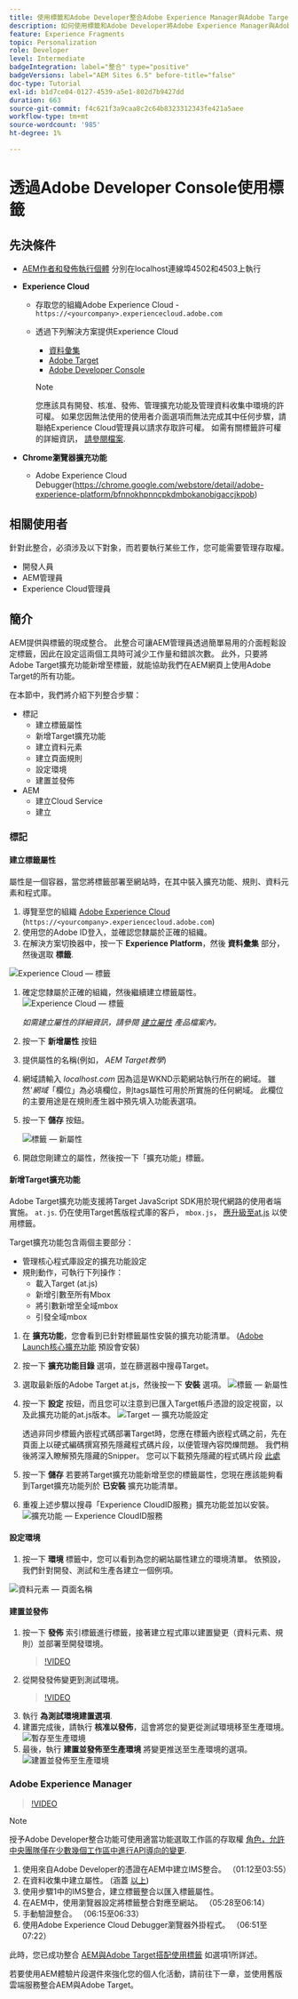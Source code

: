 ```yaml
---
title: 使用標籤和Adobe Developer整合Adobe Experience Manager與Adobe Target
description: 如何使用標籤和Adobe Developer將Adobe Experience Manager與Adobe Target整合的逐步逐步解說
feature: Experience Fragments
topic: Personalization
role: Developer
level: Intermediate
badgeIntegration: label="整合" type="positive"
badgeVersions: label="AEM Sites 6.5" before-title="false"
doc-type: Tutorial
exl-id: b1d7ce04-0127-4539-a5e1-802d7b9427dd
duration: 663
source-git-commit: f4c621f3a9caa8c2c64b8323312343fe421a5aee
workflow-type: tm+mt
source-wordcount: '985'
ht-degree: 1%

---
```


# 透過Adobe Developer Console使用標籤

## 先決條件

* [AEM作者和發佈執行個體](./implementation.md#set-up-aem) 分別在localhost連線埠4502和4503上執行
* **Experience Cloud**
   * 存取您的組織Adobe Experience Cloud - `https://<yourcompany>.experiencecloud.adobe.com`
   * 透過下列解決方案提供Experience Cloud
      * [資料彙集](https://experiencecloud.adobe.com)
      * [Adobe Target](https://experiencecloud.adobe.com)
      * [Adobe Developer Console](https://developer.adobe.com/console/)

     >[!NOTE]
     >您應該具有開發、核准、發佈、管理擴充功能及管理資料收集中環境的許可權。 如果您因無法使用的使用者介面選項而無法完成其中任何步驟，請聯絡Experience Cloud管理員以請求存取許可權。 如需有關標籤許可權的詳細資訊， [請參閱檔案](https://experienceleague.adobe.com/docs/experience-platform/tags/admin/user-permissions.html).

* **Chrome瀏覽器擴充功能**
   * Adobe Experience Cloud Debugger(https://chrome.google.com/webstore/detail/adobe-experience-platform/bfnnokhpnncpkdmbokanobigaccjkpob)

## 相關使用者

針對此整合，必須涉及以下對象，而若要執行某些工作，您可能需要管理存取權。

* 開發人員
* AEM管理員
* Experience Cloud管理員

## 簡介

AEM提供與標籤的現成整合。 此整合可讓AEM管理員透過簡單易用的介面輕鬆設定標籤，因此在設定這兩個工具時可減少工作量和錯誤次數。 此外，只要將Adobe Target擴充功能新增至標籤，就能協助我們在AEM網頁上使用Adobe Target的所有功能。

在本節中，我們將介紹下列整合步驟：

* 標記
   * 建立標籤屬性
   * 新增Target擴充功能
   * 建立資料元素
   * 建立頁面規則
   * 設定環境
   * 建置並發佈
* AEM
   * 建立Cloud Service
   * 建立

### 標記

#### 建立標籤屬性

屬性是一個容器，當您將標籤部署至網站時，在其中裝入擴充功能、規則、資料元素和程式庫。

1. 導覽至您的組織 [Adobe Experience Cloud](https://experiencecloud.adobe.com/) (`https://<yourcompany>.experiencecloud.adobe.com`)
1. 使用您的Adobe ID登入，並確認您隸屬於正確的組織。
1. 在解決方案切換器中，按一下 **Experience Platform**，然後 **資料彙集** 部分，然後選取 **標籤**.

![Experience Cloud — 標籤](assets/using-launch-adobe-io/exc-cloud-launch.png)

1. 確定您隸屬於正確的組織，然後繼續建立標籤屬性。
   ![Experience Cloud — 標籤](assets/using-launch-adobe-io/launch-create-property.png)

   *如需建立屬性的詳細資訊，請參閱 [建立屬性](https://experienceleague.adobe.com/docs/experience-platform/tags/admin/companies-and-properties.html?lang=en#create-or-configure-a-property) 產品檔案內。*
1. 按一下 **新增屬性** 按鈕
1. 提供屬性的名稱(例如， *AEM Target教學*)
1. 網域請輸入 *localhost.com* 因為這是WKND示範網站執行所在的網域。 雖然&#39;*網域*「欄位」為必填欄位，則tags屬性可用於所實施的任何網域。 此欄位的主要用途是在規則產生器中預先填入功能表選項。
1. 按一下 **儲存** 按鈕。

   ![標籤 — 新屬性](assets/using-launch-adobe-io/exc-launch-property.png)

1. 開啟您剛建立的屬性，然後按一下「擴充功能」標籤。

#### 新增Target擴充功能

Adobe Target擴充功能支援將Target JavaScript SDK用於現代網路的使用者端實施。 `at.js`. 仍在使用Target舊版程式庫的客戶， `mbox.js`， [應升級至at.js](https://experienceleague.adobe.com/docs/target-dev/developer/client-side/at-js-implementation/upgrading-from-atjs-1x-to-atjs-20.html) 以使用標籤。

Target擴充功能包含兩個主要部分：

* 管理核心程式庫設定的擴充功能設定
* 規則動作，可執行下列操作：
   * 載入Target (at.js)
   * 新增引數至所有Mbox
   * 將引數新增至全域mbox
   * 引發全域mbox

1. 在 **擴充功能**，您會看到已針對標籤屬性安裝的擴充功能清單。 ([Adobe Launch核心擴充功能](https://exchange.adobe.com/apps/ec/100223/adobe-launch-core-extension) 預設會安裝)
2. 按一下 **擴充功能目錄** 選項，並在篩選器中搜尋Target。
3. 選取最新版的Adobe Target at.js，然後按一下 **安裝** 選項。
   ![標籤 — 新屬性](assets/using-launch-adobe-io/launch-target-extension.png)

4. 按一下 **設定** 按鈕，而且您可以注意到已匯入Target帳戶憑證的設定視窗，以及此擴充功能的at.js版本。
   ![Target — 擴充功能設定](assets/using-launch-adobe-io/launch-target-extension-2.png)

   透過非同步標籤內嵌程式碼部署Target時，您應在標籤內嵌程式碼之前，先在頁面上以硬式編碼撰寫預先隱藏程式碼片段，以便管理內容閃爍問題。 我們稍後將深入瞭解預先隱藏的Snipper。 您可以下載預先隱藏的程式碼片段 [此處](assets/using-launch-adobe-io/prehiding.js)

5. 按一下 **儲存** 若要將Target擴充功能新增至您的標籤屬性，您現在應該能夠看到Target擴充功能列於 **已安裝** 擴充功能清單。

6. 重複上述步驟以搜尋「Experience CloudID服務」擴充功能並加以安裝。
   ![擴充功能 — Experience CloudID服務](assets/using-launch-adobe-io/launch-extension-experience-cloud.png)

#### 設定環境

1. 按一下 **環境** 標籤中，您可以看到為您的網站屬性建立的環境清單。 依預設，我們針對開發、測試和生產各建立一個例項。

![資料元素 — 頁面名稱](assets/using-launch-adobe-io/launch-environment-setup.png)

#### 建置並發佈

1. 按一下 **發佈** 索引標籤進行標籤，接著建立程式庫以建置變更（資料元素、規則）並部署至開發環境。
   >[!VIDEO](https://video.tv.adobe.com/v/28412?quality=12&learn=on)
2. 從開發發佈變更到測試環境。
   >[!VIDEO](https://video.tv.adobe.com/v/28419?quality=12&learn=on)
3. 執行 **為測試環境建置選項**.
4. 建置完成後，請執行 **核准以發佈**，這會將您的變更從測試環境移至生產環境。
   ![暫存至生產環境](assets/using-launch-adobe-io/build-staging.png)
5. 最後，執行 **建置並發佈至生產環境** 將變更推送至生產環境的選項。
   ![建置並發佈至生產環境](assets/using-launch-adobe-io/build-and-publish.png)

### Adobe Experience Manager

>[!VIDEO](https://video.tv.adobe.com/v/28416?quality=12&learn=on)

>[!NOTE]
>
> 授予Adobe Developer整合功能可使用適當功能選取工作區的存取權 [角色，允許中央團隊僅在少數幾個工作區中進行API導向的變更](https://experienceleague.adobe.com/docs/target/using/administer/manage-users/enterprise/configure-adobe-io-integration.html).

1. 使用來自Adobe Developer的憑證在AEM中建立IMS整合。 （01:12至03:55）
2. 在資料收集中建立屬性。 (涵蓋 [以上](#create-launch-property))
3. 使用步驟1中的IMS整合，建立標籤整合以匯入標籤屬性。
4. 在AEM中，使用瀏覽器設定將標籤整合對應至網站。 （05:28至06:14）
5. 手動驗證整合。 （06:15至06:33）
6. 使用Adobe Experience Cloud Debugger瀏覽器外掛程式。 （06:51至07:22）

此時，您已成功整合 [AEM與Adobe Target搭配使用標籤](./using-aem-cloud-services.md#integrating-aem-target-options) 如選項1所詳述。

若要使用AEM體驗片段選件來強化您的個人化活動，請前往下一章，並使用舊版雲端服務整合AEM與Adobe Target。
